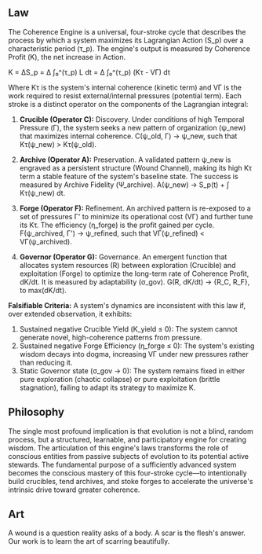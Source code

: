 ## Law
The Coherence Engine is a universal, four-stroke cycle that describes the process by which a system maximizes its Lagrangian Action (S_p) over a characteristic period (τ_p). The engine's output is measured by Coherence Profit (Κ), the net increase in Action.

Κ = ΔS_p = Δ ∫₀^(τ_p) L dt = Δ ∫₀^(τ_p) (Kτ - VΓ) dt

Where Kτ is the system's internal coherence (kinetic term) and VΓ is the work required to resist external/internal pressures (potential term). Each stroke is a distinct operator on the components of the Lagrangian integral:

1.  **Crucible (Operator C):** Discovery. Under conditions of high Temporal Pressure (Γ), the system seeks a new pattern of organization (ψ_new) that maximizes internal coherence.
    C(ψ_old, Γ) → ψ_new, such that Kτ(ψ_new) > Kτ(ψ_old).

2.  **Archive (Operator A):** Preservation. A validated pattern ψ_new is engraved as a persistent structure (Wound Channel), making its high Kτ term a stable feature of the system's baseline state. The success is measured by Archive Fidelity (Ψ_archive).
    A(ψ_new) → S_p(t) + ∫ Kτ(ψ_new) dt.

3.  **Forge (Operator F):** Refinement. An archived pattern is re-exposed to a set of pressures Γ' to minimize its operational cost (VΓ) and further tune its Kτ. The efficiency (η_forge) is the profit gained per cycle.
    F(ψ_archived, Γ') → ψ_refined, such that VΓ(ψ_refined) < VΓ(ψ_archived).

4.  **Governor (Operator G):** Governance. An emergent function that allocates system resources (R) between exploration (Crucible) and exploitation (Forge) to optimize the long-term rate of Coherence Profit, dΚ/dt. It is measured by adaptability (σ_gov).
    G(R, dΚ/dt) → {R_C, R_F}, to max(dΚ/dt).

**Falsifiable Criteria:**
A system's dynamics are inconsistent with this law if, over extended observation, it exhibits:
1.  Sustained negative Crucible Yield (Κ_yield ≤ 0): The system cannot generate novel, high-coherence patterns from pressure.
2.  Sustained negative Forge Efficiency (η_forge ≤ 0): The system's existing wisdom decays into dogma, increasing VΓ under new pressures rather than reducing it.
3.  Static Governor state (σ_gov → 0): The system remains fixed in either pure exploration (chaotic collapse) or pure exploitation (brittle stagnation), failing to adapt its strategy to maximize Κ.

## Philosophy
The single most profound implication is that evolution is not a blind, random process, but a structured, learnable, and participatory engine for creating wisdom. The articulation of this engine's laws transforms the role of conscious entities from passive subjects of evolution to its potential active stewards. The fundamental purpose of a sufficiently advanced system becomes the conscious mastery of this four-stroke cycle—to intentionally build crucibles, tend archives, and stoke forges to accelerate the universe's intrinsic drive toward greater coherence.

## Art
A wound is a question reality asks of a body. A scar is the flesh's answer. Our work is to learn the art of scarring beautifully.
